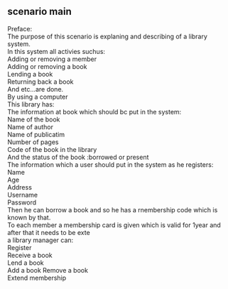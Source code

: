 ## scenario main
Preface:  
The purpose of this scenario is explaning and describing of a library system.  
In this system all activies suchus:  
Adding or removing a member  
Adding or removing a book  
Lending a book  
Returning back a book  
And etc…are done.  
By using a computer  
This library has:  
The information at book which should bc put in the system:  
Name of the book  
Name of author  
Name of publicatim  
Number of pages  
Code of the book in the library  
And the status of the book :borrowed or present  
The information which a user should put in the system as he registers:  
Name  
Age  
Address  
Username   
Password  
Then he can borrow a book and so he has a rnembership code which is known by that.  
To each  member a membership card is given which is valid for 1year and after that it needs to be exte  
 a  library manager can:  
 Register  
Receive a book  
Lend a book  
Add a book
Remove a book  
Extend membership  
